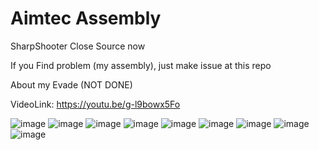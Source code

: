 # Aimtec Assembly

SharpShooter Close Source now <br>

If you Find problem (my assembly), just make issue at this repo <br>

About my Evade (NOT DONE) <br>

VideoLink: https://youtu.be/g-l9bowx5Fo <br>

![image](http://i.imgur.com/lKIrFGU.png)
![image](http://i.imgur.com/EoQmhvA.png)
![image](http://i.imgur.com/fdrVp9r.png)
![image](http://i.imgur.com/2bsXh8r.png)
![image](http://i.imgur.com/iDmfPpW.png)
![image](http://i.imgur.com/37t8voR.png)
![image](http://i.imgur.com/1NkAWL9.png)
![image](http://i.imgur.com/RV9lhI5.png)
![image](http://i.imgur.com/pvRdhar.png)
